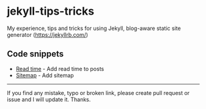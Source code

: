 # jekyll-tips-tricks

My experience, tips and tricks for using Jekyll, blog-aware static site generator (https://jekyllrb.com/)

## Code snippets

- [Read time](https://github.com/mareklexuan/jekyll-tips-tricks/blob/main/read-time.md) - Add read time to posts
- [Sitemap](https://github.com/mareklexuan/jekyll-tips-tricks/blob/main/sitemap.md) - Add sitemap

---

If you find any mistake, typo or broken link, please create pull request or issue and I will update it. Thanks.
